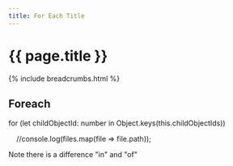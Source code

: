 ```yaml
---
title: For Each Title
---
```


# {{ page.title }}

{% include breadcrumbs.html %}

## Foreach

for (let childObjectId: number in Object.keys(this.childObjectIds))

    //console.log(files.map(file => file.path));

Note there is a difference "in" and "of"
